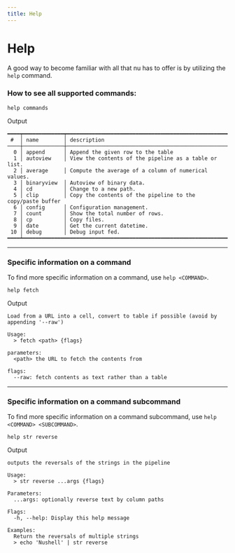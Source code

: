 ```yaml
---
title: Help
---
```


# Help

A good way to become familiar with all that nu has to offer is by utilizing the `help` command.

### How to see all supported commands:

`help commands`

Output

```
━━━━┯━━━━━━━━━━━━━┯━━━━━━━━━━━━━━━━━━━━━━━━━━━━━━━━━━━━━━━━━━━━━━━━━━━━━━━━━━━━━━━━━━━━━━━━━━━━━━
 #  │ name        │ description
────┼─────────────┼──────────────────────────────────────────────────────────────────────────────
  0 │ append      │ Append the given row to the table
  1 │ autoview    │ View the contents of the pipeline as a table or list.
  2 │ average     │ Compute the average of a column of numerical values.
  3 │ binaryview  │ Autoview of binary data.
  4 │ cd          │ Change to a new path.
  5 │ clip        │ Copy the contents of the pipeline to the copy/paste buffer
  6 │ config      │ Configuration management.
  7 │ count       │ Show the total number of rows.
  8 │ cp          │ Copy files.
  9 │ date        │ Get the current datetime.
 10 │ debug       │ Debug input fed.
━━━━┷━━━━━━━━━━━━━━━━━━━━━━━━━━━━━━━━━━━━━━━━━━━━━━━━━━━━━━━━━━━━━━━━━━━━━━
```

---
### Specific information on a command

To find more specific information on a command, use `help <COMMAND>`.

`help fetch`

Output

```
Load from a URL into a cell, convert to table if possible (avoid by appending '--raw')

Usage:
  > fetch <path> {flags}

parameters:
  <path> the URL to fetch the contents from

flags:
  --raw: fetch contents as text rather than a table
  ```

---
### Specific information on a command subcommand

To find more specific information on a command subcommand, use `help <COMMAND> <SUBCOMMAND>`.

`help str reverse`

Output

```
outputs the reversals of the strings in the pipeline

Usage:
  > str reverse ...args {flags}

Parameters:
  ...args: optionally reverse text by column paths

Flags:
  -h, --help: Display this help message

Examples:
  Return the reversals of multiple strings
  > echo 'Nushell' | str reverse
  ```
